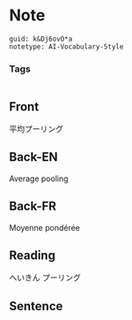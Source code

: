 # Note
```
guid: k&Dj6ovO*a
notetype: AI-Vocabulary-Style
```

### Tags
```
```

## Front
平均プーリング

## Back-EN
Average pooling

## Back-FR
Moyenne pondérée

## Reading
へいきん プーリング

## Sentence

